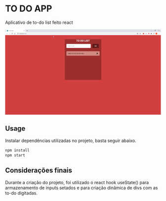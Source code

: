 # TO DO APP

Aplicativo de to-do list feito react

![](web/src/assets/screenshot.png)

## Usage

Instalar dependências utilizadas no projeto, basta seguir abaixo.

``` node
npm install
npm start
```

## Considerações finais

Durante a criação do projeto, foi utilizado o react hook useState() para armazenamento
de inputs setados e para criação dinâmica de divs com as to-do digitadas.
